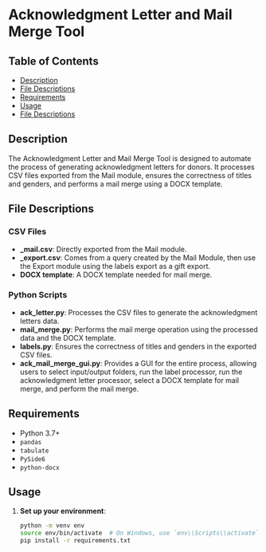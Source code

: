 # Acknowledgment Letter and Mail Merge Tool

## Table of Contents
- [Description](#description)
- [File Descriptions](#file-descriptions)
- [Requirements](#requirements)
- [Usage](#usage)
- [File Descriptions](#file-descriptions)

## Description
The Acknowledgment Letter and Mail Merge Tool is designed to automate the process of generating acknowledgment letters for donors. It processes CSV files exported from the Mail module, ensures the correctness of titles and genders, and performs a mail merge using a DOCX template.

## File Descriptions

### CSV Files
- **_mail.csv**: Directly exported from the Mail module.
- **_export.csv**: Comes from a query created by the Mail Module, then use the Export module using the labels export as a gift export.
- **DOCX template**: A DOCX template needed for mail merge.

### Python Scripts
- **ack_letter.py**: Processes the CSV files to generate the acknowledgment letters data.
- **mail_merge.py**: Performs the mail merge operation using the processed data and the DOCX template.
- **labels.py**: Ensures the correctness of titles and genders in the exported CSV files.
- **ack_mail_merge_gui.py**: Provides a GUI for the entire process, allowing users to select input/output folders, run the label processor, run the acknowledgment letter processor, select a DOCX template for mail merge, and perform the mail merge.

## Requirements
- Python 3.7+
- `pandas`
- `tabulate`
- `PySide6`
- `python-docx`

## Usage
1. **Set up your environment**:
   ```bash
   python -m venv env
   source env/bin/activate  # On Windows, use `env\\Scripts\\activate`
   pip install -r requirements.txt
